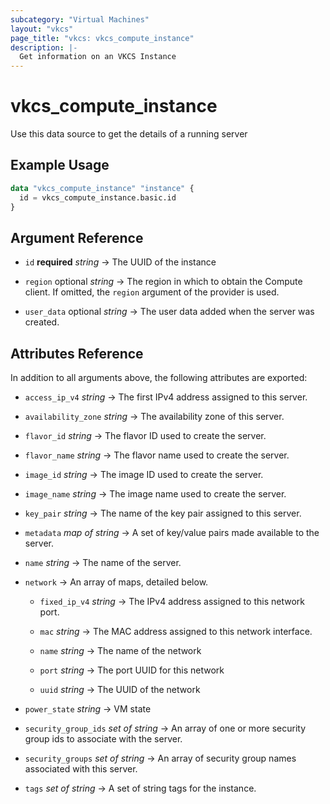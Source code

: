 ```yaml
---
subcategory: "Virtual Machines"
layout: "vkcs"
page_title: "vkcs: vkcs_compute_instance"
description: |-
  Get information on an VKCS Instance
---
```


# vkcs_compute_instance

Use this data source to get the details of a running server

## Example Usage

```terraform
data "vkcs_compute_instance" "instance" {
  id = vkcs_compute_instance.basic.id
}
```

## Argument Reference
- `id` **required** *string* &rarr;  The UUID of the instance

- `region` optional *string* &rarr;  The region in which to obtain the Compute client. If omitted, the `region` argument of the provider is used.

- `user_data` optional *string* &rarr;  The user data added when the server was created.


## Attributes Reference
In addition to all arguments above, the following attributes are exported:
- `access_ip_v4` *string* &rarr;  The first IPv4 address assigned to this server.

- `availability_zone` *string* &rarr;  The availability zone of this server.

- `flavor_id` *string* &rarr;  The flavor ID used to create the server.

- `flavor_name` *string* &rarr;  The flavor name used to create the server.

- `image_id` *string* &rarr;  The image ID used to create the server.

- `image_name` *string* &rarr;  The image name used to create the server.

- `key_pair` *string* &rarr;  The name of the key pair assigned to this server.

- `metadata` *map of* *string* &rarr;  A set of key/value pairs made available to the server.

- `name` *string* &rarr;  The name of the server.

- `network`  &rarr;  An array of maps, detailed below.
  - `fixed_ip_v4` *string* &rarr;  The IPv4 address assigned to this network port.

  - `mac` *string* &rarr;  The MAC address assigned to this network interface.

  - `name` *string* &rarr;  The name of the network

  - `port` *string* &rarr;  The port UUID for this network

  - `uuid` *string* &rarr;  The UUID of the network

- `power_state` *string* &rarr;  VM state

- `security_group_ids` *set of* *string* &rarr;  An array of one or more security group ids to associate with the server.

- `security_groups` *set of* *string* &rarr;  An array of security group names associated with this server.

- `tags` *set of* *string* &rarr;  A set of string tags for the instance.


